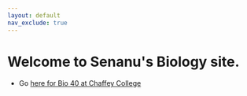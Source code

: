```yaml
---
layout: default
nav_exclude: true
---
```


# Welcome to Senanu's Biology site.

* Go [here for Bio 40 at Chaffey College](docs/bio40.html)

